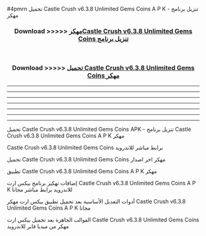 #4pmrn تحميل Castle Crush v6.3.8 Unlimited Gems Coins  A P K - تنزيل برنامج مهكر



<div align="center">
<h3>Download >>>>> <a href="https://runaway1.web.app/?sq=Castle Crush v6.3.8 Unlimited Gems Coins ">مهكرCastle Crush v6.3.8 Unlimited Gems Coins  تنزيل برنامج</a></h3><br>

<h3>Download >>>>> <a href="https://runaway1.web.app/?sq=Castle Crush v6.3.8 Unlimited Gems Coins ">تحميل Castle Crush v6.3.8 Unlimited Gems Coins  مهكر</a></h3>
</div>


----------------------------------------------------------

----------------------------------------------------------

----------------------------------------------------------

----------------------------------------------------------

----------------------------------------------------------

----------------------------------------------------------

----------------------------------------------------------

تحميل Castle Crush v6.3.8 Unlimited Gems Coins  APK - تنزيل برنامج Castle Crush v6.3.8 Unlimited Gems Coins  A P K مهكر

Castle Crush v6.3.8 Unlimited Gems Coins  برابط مباشر للاندرويد

تحميل Castle Crush v6.3.8 Unlimited Gems Coins  مهكر اخر اصدار

تطبيق Castle Crush v6.3.8 Unlimited Gems Coins  A P K مهكر

إضافات تهكير برنامج بيكس ارت Castle Crush v6.3.8 Unlimited Gems Coins  A P K للاندرويد برابط مباشر مجانا

أدوات التعديل الأساسية بعد تحميل تطبيق بيكس ارت مهكر Castle Crush v6.3.8 Unlimited Gems Coins  A P K مجانا

القوالب الجاهزة بعد تحميل بيكس ارت Castle Crush v6.3.8 Unlimited Gems Coins  مهكر من ميديا فاير للاندرويد



